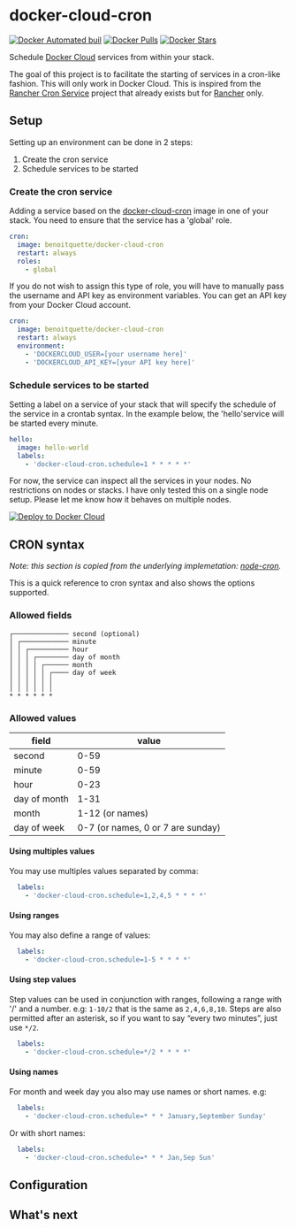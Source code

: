 # docker-cloud-cron
[![Docker Automated buil](https://img.shields.io/docker/automated/benoitquette/docker-cloud-cron.svg)](https://hub.docker.com/r/benoitquette/docker-cloud-cron/builds/) [![Docker Pulls](https://img.shields.io/docker/pulls/benoitquette/docker-cloud-cron.svg)](https://hub.docker.com/r/benoitquette/docker-cloud-cron/) [![Docker Stars](https://img.shields.io/docker/stars/benoitquette/docker-cloud-cron.svg)](https://hub.docker.com/r/benoitquette/docker-cloud-cron/)

Schedule [Docker Cloud](https://cloud.docker.com) services from within your stack.

The goal of this project is to facilitate the starting of services in a cron-like fashion.
This will only work in Docker Cloud. This is inspired from the [Rancher Cron Service](https://github.com/SocialEngine/rancher-cron) project that already exists but for [Rancher](http://rancher.com/) only.

## Setup

Setting up an environment can be done in 2 steps:
1. Create the cron service
2. Schedule services to be started

### Create the cron service

Adding a service based on the [docker-cloud-cron](https://hub.docker.com/r/benoitquette/docker-cloud-cron/) image in one of your stack. You need to ensure that the service has a 'global' role.
```yaml
cron:
  image: benoitquette/docker-cloud-cron
  restart: always
  roles:
    - global
```
If you do not wish to assign this type of role, you will have to manually pass the username and API key as environment variables. You can get an API key from your Docker Cloud account.
```yaml
cron:
  image: benoitquette/docker-cloud-cron
  restart: always
  environment:
    - 'DOCKERCLOUD_USER=[your username here]'
    - 'DOCKERCLOUD_API_KEY=[your API key here]'
```

### Schedule services to be started

Setting a label on a service of your stack that will specify the schedule of the service in a crontab syntax. In the example below, the 'hello'service will be started every minute.
```yaml
hello:
  image: hello-world
  labels:
    - 'docker-cloud-cron.schedule=1 * * * * *'
```
For now, the service can inspect all the services in your nodes. No restrictions on nodes or stacks. I have only tested this on a single node setup. Please let me know how it behaves on multiple nodes.

[![Deploy to Docker Cloud](https://files.cloud.docker.com/images/deploy-to-dockercloud.svg)](https://cloud.docker.com/stack/deploy/?repo=https://github.com/benoitquette/docker-cloud-cron)

## CRON syntax
*Note: this section is copied from the underlying implemetation: [node-cron](https://github.com/merencia/node-cron).*

This is a quick reference to cron syntax and also shows the options supported.

### Allowed fields

```
┌────────────── second (optional)
│ ┌──────────── minute
│ │ ┌────────── hour
│ │ │ ┌──────── day of month
│ │ │ │ ┌────── month
│ │ │ │ │ ┌──── day of week
│ │ │ │ │ │
│ │ │ │ │ │
* * * * * *
```

### Allowed values

|     field    |        value        |
|--------------|---------------------|
|    second    |         0-59        |
|    minute    |         0-59        |
|     hour     |         0-23        |
| day of month |         1-31        |
|     month    |     1-12 (or names) |
|  day of week |     0-7 (or names, 0 or 7 are sunday)  |


#### Using multiples values

You may use multiples values separated by comma:

```yaml
  labels:
    - 'docker-cloud-cron.schedule=1,2,4,5 * * * *'
```

#### Using ranges

You may also define a range of values:

```yaml
  labels:
    - 'docker-cloud-cron.schedule=1-5 * * * *'
```

#### Using step values

Step values can be used in conjunction with ranges, following a range with '/' and a number. e.g: `1-10/2` that is the same as `2,4,6,8,10`. Steps are also permitted after an asterisk, so if you want to say “every two minutes”, just use `*/2`.

```yaml
  labels:
    - 'docker-cloud-cron.schedule=*/2 * * * *'
```

#### Using names

For month and week day you also may use names or short names. e.g:

```yaml
  labels:
    - 'docker-cloud-cron.schedule=* * * January,September Sunday'
```

Or with short names:

```yaml
  labels:
    - 'docker-cloud-cron.schedule=* * * Jan,Sep Sun'
```

## Configuration

## What's next

